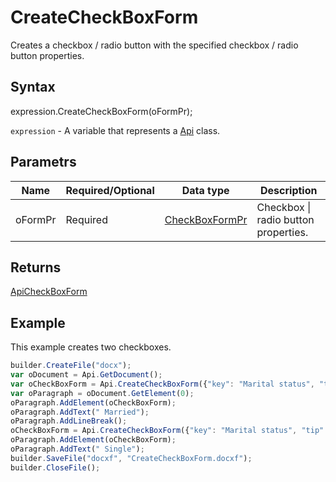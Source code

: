 # CreateCheckBoxForm

Creates a checkbox / radio button with the specified checkbox / radio button properties.

## Syntax

expression.CreateCheckBoxForm(oFormPr);

`expression` - A variable that represents a [Api](../Api.md) class.

## Parametrs

| **Name** | **Required/Optional** | **Data type** | **Description** |
| ------------- | ------------- | ------------- | ------------- |
| oFormPr | Required | [CheckBoxFormPr](../../../Enumerations/CheckBoxFormPr.md) | Checkbox &#124; radio button properties. |

## Returns

[ApiCheckBoxForm](../../../Word/ApiCheckBoxForm/ApiCheckBoxForm.md)

## Example

This example creates two checkboxes.

```javascript
builder.CreateFile("docx");
var oDocument = Api.GetDocument();
var oCheckBoxForm = Api.CreateCheckBoxForm({"key": "Marital status", "tip": "Specify your marital status", "required": true, "placeholder": "Marital status", "radio": true});
var oParagraph = oDocument.GetElement(0);
oParagraph.AddElement(oCheckBoxForm);
oParagraph.AddText(" Married");
oParagraph.AddLineBreak();
oCheckBoxForm = Api.CreateCheckBoxForm({"key": "Marital status", "tip": "Specify your marital status", "required": true, "placeholder": "Marital status", "radio": true});
oParagraph.AddElement(oCheckBoxForm);
oParagraph.AddText(" Single");
builder.SaveFile("docxf", "CreateCheckBoxForm.docxf");
builder.CloseFile();
```